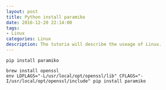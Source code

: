```yaml
---
layout: post
title: Python install paramiko
date: 2016-12-20 22:14:00
tags:
- Linux
categories: Linux
description: The tutoria will describe the useage of Linux.
---
```


`pip install paramiko`

`brew install openssl`    
`env LDFLAGS="-L/usr/local/opt/openssl/lib" CFLAGS="-I/usr/local/opt/openssl/include" pip install paramiko`

